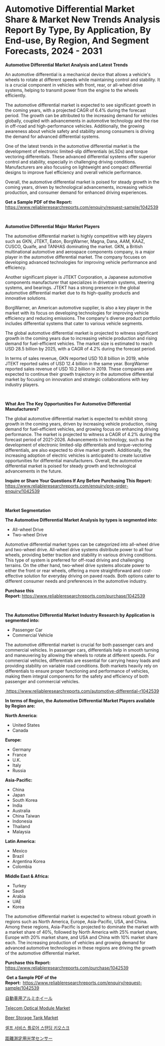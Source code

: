 <p><h1>Automotive Differential Market Share & Market New Trends Analysis Report By Type, By Application, By End-use, By Region, And Segment Forecasts, 2024 - 2031</h1></p><p><strong>Automotive Differential Market Analysis and Latest Trends</strong></p>
<p><p>An automotive differential is a mechanical device that allows a vehicle's wheels to rotate at different speeds while maintaining control and stability. It is a crucial component in vehicles with front, rear, or all-wheel drive systems, helping to transmit power from the engine to the wheels efficiently.</p><p>The automotive differential market is expected to see significant growth in the coming years, with a projected CAGR of 6.4% during the forecast period. The growth can be attributed to the increasing demand for vehicles globally, coupled with advancements in automotive technology and the rise in off-road and high-performance vehicles. Additionally, the growing awareness about vehicle safety and stability among consumers is driving the demand for advanced differential systems.</p><p>One of the latest trends in the automotive differential market is the development of electronic limited-slip differentials (eLSDs) and torque vectoring differentials. These advanced differential systems offer superior control and stability, especially in challenging driving conditions. Manufacturers are also focusing on lightweight and compact differential designs to improve fuel efficiency and overall vehicle performance.</p><p>Overall, the automotive differential market is poised for steady growth in the coming years, driven by technological advancements, increasing vehicle production, and consumer demand for enhanced driving experiences.</p></p>
<p><strong>Get a Sample PDF of the Report:&nbsp;</strong> <a href="https://www.reliableresearchreports.com/enquiry/request-sample/1042539">https://www.reliableresearchreports.com/enquiry/request-sample/1042539</a></p>
<p>&nbsp;</p>
<p><strong>Automotive Differential Major Market Players</strong></p>
<p><p>The automotive differential market is highly competitive with key players such as GKN, JTEKT, Eaton, BorgWarner, Magna, Dana, AAM, KAAZ, CUSCO, Quaife, and TANHAS dominating the market. GKN, a British multinational automotive and aerospace components company, is a major player in the automotive differential market. The company focuses on developing advanced technologies for improving vehicle performance and efficiency.</p><p>Another significant player is JTEKT Corporation, a Japanese automotive components manufacturer that specializes in drivetrain systems, steering systems, and bearings. JTEKT has a strong presence in the global automotive differential market due to its high-quality products and innovative solutions.</p><p>BorgWarner, an American automotive supplier, is also a key player in the market with its focus on developing technologies for improving vehicle efficiency and reducing emissions. The company's diverse product portfolio includes differential systems that cater to various vehicle segments.</p><p>The global automotive differential market is projected to witness significant growth in the coming years due to increasing vehicle production and rising demand for fuel-efficient vehicles. The market size is estimated to reach USD 28.5 billion by 2025, with a CAGR of 4.2% during the forecast period.</p><p>In terms of sales revenue, GKN reported USD 10.8 billion in 2019, while JTEKT reported sales of USD 12.4 billion in the same year. BorgWarner reported sales revenue of USD 10.2 billion in 2019. These companies are expected to continue their growth trajectory in the automotive differential market by focusing on innovation and strategic collaborations with key industry players.</p></p>
<p>&nbsp;</p>
<p><strong>What Are The Key Opportunities For Automotive Differential Manufacturers?</strong></p>
<p><p>The global automotive differential market is expected to exhibit strong growth in the coming years, driven by increasing vehicle production, rising demand for fuel-efficient vehicles, and growing focus on enhancing driving performance. The market is projected to witness a CAGR of 4.2% during the forecast period of 2021-2026. Advancements in technology, such as the development of electronic limited-slip differentials and torque-vectoring differentials, are also expected to drive market growth. Additionally, the increasing adoption of electric vehicles is anticipated to create lucrative opportunities for differential manufacturers. Overall, the automotive differential market is poised for steady growth and technological advancements in the future.</p></p>
<p><strong>Inquire or Share Your Questions If Any Before Purchasing This Report:</strong> <a href="https://www.reliableresearchreports.com/enquiry/pre-order-enquiry/1042539">https://www.reliableresearchreports.com/enquiry/pre-order-enquiry/1042539</a></p>
<p>&nbsp;</p>
<p><strong>Market Segmentation</strong></p>
<p><strong>The Automotive Differential Market Analysis by types is segmented into:</strong></p>
<p><ul><li>All-wheel Drive</li><li>Two-wheel Drive</li></ul></p>
<p><p>Automotive differential market types can be categorized into all-wheel drive and two-wheel drive. All-wheel drive systems distribute power to all four wheels, providing better traction and stability in various driving conditions. This type of system is preferred for off-road driving and challenging terrains. On the other hand, two-wheel drive systems allocate power to either the front or rear wheels, offering a more straightforward and cost-effective solution for everyday driving on paved roads. Both options cater to different consumer needs and preferences in the automotive industry.</p></p>
<p><strong>Purchase this Report:&nbsp;</strong><a href="https://www.reliableresearchreports.com/purchase/1042539">https://www.reliableresearchreports.com/purchase/1042539</a></p>
<p>&nbsp;</p>
<p><strong>The Automotive Differential Market Industry Research by Application is segmented into:</strong></p>
<p><ul><li>Passenger Car</li><li>Commercial Vehicle</li></ul></p>
<p><p>The automotive differential market is crucial for both passenger cars and commercial vehicles. In passenger cars, differentials help in smooth turning and maneuvering by allowing the wheels to rotate at different speeds. For commercial vehicles, differentials are essential for carrying heavy loads and providing stability on variable road conditions. Both markets heavily rely on differentials to ensure proper functioning and performance of vehicles, making them integral components for the safety and efficiency of both passenger and commercial vehicles.</p></p>
<p><a href="https://www.reliableresearchreports.com/automotive-differential-r1042539">&nbsp;https://www.reliableresearchreports.com/automotive-differential-r1042539</a></p>
<p><strong>In terms of Region, the Automotive Differential Market Players available by Region are:</strong></p>
<p>
    <p> <strong> North America: </strong>
        <ul>
            <li>United States</li>
            <li>Canada</li>
        </ul>
        </p> 
    <p> <strong> Europe: </strong>
        <ul>
            <li>Germany</li>
            <li>France</li>
            <li>U.K.</li>
            <li>Italy</li>
            <li>Russia</li>
        </ul>
        </p> 
    <p> <strong> Asia-Pacific: </strong>
        <ul>
            <li>China</li>
            <li>Japan</li>
            <li>South Korea</li>
            <li>India</li>
            <li>Australia</li>
            <li>China Taiwan</li>
            <li>Indonesia</li>
            <li>Thailand</li>
            <li>Malaysia</li>
        </ul>
        </p> 
    <p> <strong> Latin America: </strong>
        <ul>
            <li>Mexico</li>
            <li>Brazil</li>
            <li>Argentina Korea</li>
            <li>Colombia</li>
        </ul>
        </p> 
    <p> <strong> Middle East & Africa: </strong>
        <ul>
            <li>Turkey</li>
            <li>Saudi</li>
            <li>Arabia</li>
            <li>UAE</li>
            <li>Korea</li>
        </ul>
    </p>
    </p>
<p><p>The automotive differential market is expected to witness robust growth in regions such as North America, Europe, Asia-Pacific, USA, and China. Among these regions, Asia-Pacific is projected to dominate the market with a market share of 40%, followed by North America with 25% market share, Europe with 20% market share, and USA and China with 10% market share each. The increasing production of vehicles and growing demand for advanced automotive technologies in these regions are driving the growth of the automotive differential market.</p></p>
<p><strong>Purchase this Report: </strong><a href="https://www.reliableresearchreports.com/purchase/1042539">https://www.reliableresearchreports.com/purchase/1042539</a></p>
<p>&nbsp;<strong>Get a Sample PDF of the Report:&nbsp;&nbsp;</strong><a href="https://www.reliableresearchreports.com/enquiry/request-sample/1042539">https://www.reliableresearchreports.com/enquiry/request-sample/1042539</a></p>
<p><strong></strong></p>
<p><p><a href="https://github.com/lily-u-genius/Market-Research-Report-List-2/blob/main/6496767121016.md">自動車用アルミホイール</a></p><p><a href="https://github.com/JermaineCrona2023/Market-Research-Report-List-1/blob/main/telecom-optical-module-market.md">Telecom Optical Module Market</a></p><p><a href="https://github.com/AlysaLedner2023/Market-Research-Report-List-1/blob/main/beer-storage-tank-market.md">Beer Storage Tank Market</a></p><p><a href="https://github.com/AlbertotDouglas44367/Market-Research-Report-List-2/blob/main/4954812113017.md">셀프 서비스 플로어 스탠딩 키오스크</a></p><p><a href="https://github.com/DemarcusKuhlman/Market-Research-Report-List-1/blob/main/6157642121017.md">距離測定用光学センサー</a></p></p>